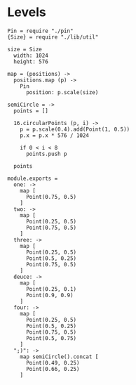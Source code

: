 Levels
======

    Pin = require "./pin"
    {Size} = require "./lib/util"
      
    size = Size
      width: 1024
      height: 576

    map = (positions) ->
      positions.map (p) ->
        Pin
          position: p.scale(size)
    
    semiCircle = ->
      points = []

      16.circularPoints (p, i) ->
        p = p.scale(0.4).add(Point(1, 0.5))
        p.x = p.x * 576 / 1024
      
        if 0 < i < 8
          points.push p

      points

    module.exports =
      one: ->
        map [
          Point(0.75, 0.5)
        ]
      two: ->
        map [
          Point(0.25, 0.5)
          Point(0.75, 0.5)
        ]
      three: ->
        map [
          Point(0.25, 0.5)
          Point(0.5, 0.25)
          Point(0.75, 0.5)
        ]
      deuce: ->
        map [
          Point(0.25, 0.1)
          Point(0.9, 0.9)
        ]
      four: ->
        map [
          Point(0.25, 0.5)
          Point(0.5, 0.25)
          Point(0.75, 0.5)
          Point(0.5, 0.75)
        ]
      ";)": ->
        map semiCircle().concat [
          Point(0.49, 0.25)
          Point(0.66, 0.25)
        ]

